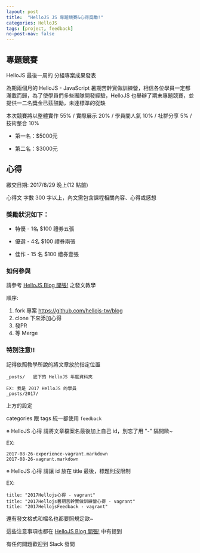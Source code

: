 ```yaml
---
layout: post
title:  "HelloJS JS 專題競賽&心得獎勵!"
categories: HelloJS
tags: [project, feedback]
no-post-nav: false
---
```


## 專題競賽

HelloJS 最後一周的 分組專案成果發表
     
為期兩個月的 HelloJS - JavaScript 暑期苦幹實做訓練營，相信各位學員一定都滿載而歸，為了使學員們多些團隊開發經驗，HelloJS 也舉辦了期末專題競賽，並提供一二名獎金已茲鼓勵，未達標準的從缺
     
本次競賽將以整體實作 55% / 實際展示 20% / 學員間人氣 10% / 社群分享 5% / 技術整合 10%
  
- 第一名：$5000元
  
- 第二名：$3000元


## 心得

繳交日期: 2017/8/29 晚上(12 點前)

心得文 字數 300 字以上，內文需包含課程相關內容、心得或感想

### 獎勵狀況如下：

- 特優 - 1名 $100 禮券五張

- 優選 - 4名 $100 禮券兩張

- 佳作 - 15 名 $100 禮券壹張

### 如何參與

請參考 [HelloJS Blog 開張!](https://hellojs-tw.github.io/blog/tutorial/2017/08/02/blog.html) 之發文教學

順序:

1. fork 專案 https://github.com/hellojs-tw/blog
2. clone 下來添加心得
3. 發PR
4. 等 Merge



### 特別注意!!

記得依照教學所說的將文章放於指定位置

```
_posts/   底下的 HelloJS 年度資料夾

EX: 我是 2017 HelloJS 的學員
_posts/2017/
```

上方的設定

categories 跟 tags 統一都使用 `feedback`

※ HelloJS 心得 請將文章檔案名最後加上自己 id，別忘了用 "-" 隔開歐~

EX:

```
2017-08-26-experience-vagrant.markdown
2017-08-26-vagrant.markdown
```

※ HelloJS 心得 請讓 id 放在 title 最後，標題則沒限制

EX: 

```
title: "2017Hellojs心得 - vagrant"
title: "2017Hellojs暑期苦幹實做訓練營心得 - vagrant"
title: "2017HellojsFeedback - vagrant"
```

還有發文格式和檔名也都要照規定歐~

這些注意事項也都在 [HelloJS Blog 開張!](https://hellojs-tw.github.io/blog/tutorial/2017/08/02/blog.html) 中有提到

有任何問題歡迎到 Slack 發問


